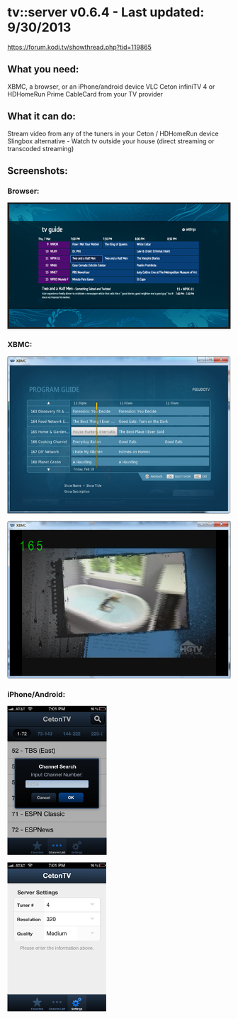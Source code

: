 # tv::server v0.6.4 - Last updated: 9/30/2013

https://forum.kodi.tv/showthread.php?tid=119865


## What you need:
XBMC, a browser, or an iPhone/android device
VLC
Ceton infiniTV 4 or HDHomeRun Prime
CableCard from your TV provider

## What it can do:
Stream video from any of the tuners in your Ceton / HDHomeRun device
Slingbox alternative - Watch tv outside your house (direct streaming or transcoded streaming)

## Screenshots:

### Browser:
![screenshot](/readme/1o3ga9.png)

### XBMC:
![screenshot](/readme/2hfrxpl.jpg)

![screenshot](/readme/1zpqw0p.png)

### iPhone/Android:
![screenshot](/readme/14dlzm1.jpg)

![screenshot](/readme/2h3wsvt.jpg)


